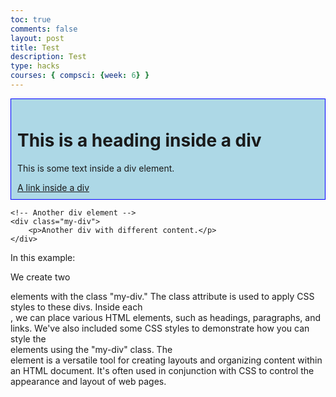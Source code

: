 ```yaml
---
toc: true
comments: false
layout: post
title: Test
description: Test
type: hacks
courses: { compsci: {week: 6} }
---
```


<!DOCTYPE html>
<html>
<head>
    <title>Div Example</title>
    <style>
        /* CSS styles applied to the div element */
        .my-div {
            background-color: lightblue;
            padding: 10px;
            border: 1px solid blue;
        }
    </style>
</head>
<body>
    <!-- Using the div element to create a container -->
    <div class="my-div">
        <h1>This is a heading inside a div</h1>
        <p>This is some text inside a div element.</p>
        <a href="#">A link inside a div</a>
    </div>

    <!-- Another div element -->
    <div class="my-div">
        <p>Another div with different content.</p>
    </div>
</body>
</html>
In this example:

We create two <div> elements with the class "my-div." The class attribute is used to apply CSS styles to these divs.
Inside each <div>, we can place various HTML elements, such as headings, paragraphs, and links.
We've also included some CSS styles to demonstrate how you can style the <div> elements using the "my-div" class.
The <div> element is a versatile tool for creating layouts and organizing content within an HTML document. It's often used in conjunction with CSS to control the appearance and layout of web pages.





